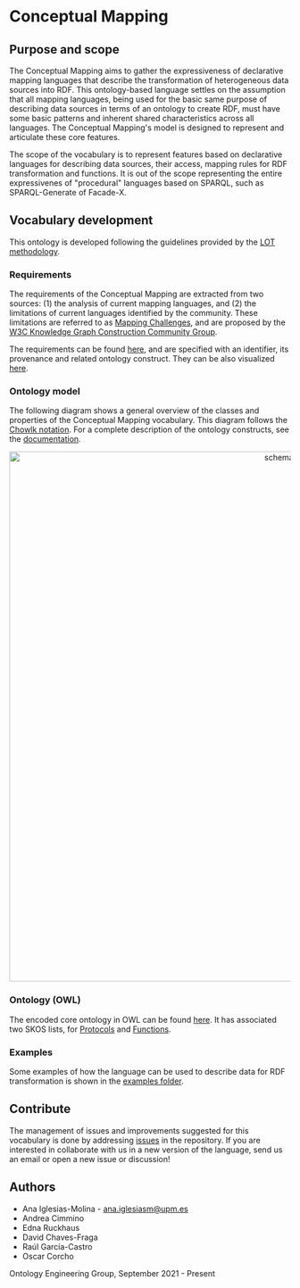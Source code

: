# Conceptual Mapping 

## Purpose and scope

The Conceptual Mapping aims to gather the expressiveness of declarative mapping languages that describe the transformation of heterogeneous data sources into RDF. This ontology-based language settles on the assumption that all mapping languages, being used for the basic same purpose of describing data sources in terms of an ontology to create RDF, must have some basic patterns and inherent shared characteristics across all languages. The Conceptual Mapping's model is designed to represent and articulate these core features.

The scope of the vocabulary is to represent features based on declarative languages for describing data sources, their access, mapping rules for RDF transformation and functions. It is out of the scope representing the entire expressivenes of "procedural" languages based on SPARQL, such as SPARQL-Generate of Facade-X.

## Vocabulary development
This ontology is developed following the guidelines provided by the [LOT methodology](https://lot.linkeddata.es/). 

### Requirements
The requirements of the Conceptual Mapping are extracted from two sources: (1) the analysis of current mapping languages, and (2) the limitations of current languages identified by the community. These limitations are referred to as [Mapping Challenges](https://w3id.org/kg-construct/workshop/2021/challenges.html), and are proposed by the [W3C Knowledge Graph Construction Community Group](https://www.w3.org/community/kg-construct/).

The requirements can be found [here](https://github.com/oeg-upm/Conceptual-Mapping/blob/main/requirements/Requirements%20-%20conceptual%20mapping.xlsx), and are specified with an identifier, its provenance and related ontology construct. They can be also visualized [here](https://oeg-upm.github.io/Conceptual-Mapping/requirements/requirements-core.html).

### Ontology model

The following diagram shows a general overview of the classes and properties of the Conceptual Mapping vocabulary. This diagram follows the [Chowlk notation](https://chowlk.linkeddata.es/notation.html). For a complete description of the ontology constructs, see the [documentation](http://vocab.linkeddata.es/def/conceptual-mapping/index-en.html).

<p align="center"> 
 <img src="https://github.com/anaigmo/Conceptual-Mapping-Ontology/blob/main/OnToology/ontology/conceptual-mapping-ontology.owl/documentation/resources/images/cm_diagram.png?raw=true" alt="schema" width="950"/> 
</p>

### Ontology (OWL)
The encoded core ontology in OWL can be found [here](https://github.com/oeg-upm/Conceptual-Mapping/blob/main/ontology/conceptual-mapping.owl). It has associated two SKOS lists, for [Protocols](http://vocab.linkeddata.es/def/conceptual-mapping/protocols_list.ttl) and [Functions](http://vocab.linkeddata.es/def/conceptual-mapping/functions_list.ttl).

### Examples
Some examples of how the language can be used to describe data for RDF transformation is shown in the [examples folder](https://github.com/oeg-upm/Conceptual-Mapping/tree/main/examples).

## Contribute
The management of issues and improvements suggested for this vocabulary is done by addressing [issues](https://github.com/oeg-upm/Conceptual-Mapping/issues) in the repository. If you are interested in collaborate with us in a new version of the language, send us an email or open a new issue or discussion!

## Authors
* Ana Iglesias-Molina - [ana.iglesiasm@upm.es](mailto:ana.iglesiasm@upm.es)
* Andrea Cimmino
* Edna Ruckhaus
* David Chaves-Fraga
* Raúl García-Castro
* Oscar Corcho

Ontology Engineering Group, September 2021 - Present
